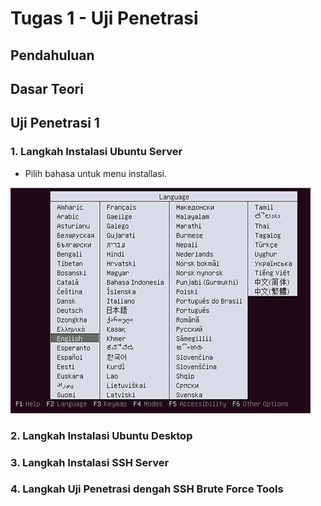# Tugas 1 - Uji Penetrasi

## Pendahuluan

## Dasar Teori

## Uji Penetrasi 1

### 1. Langkah Instalasi Ubuntu Server

- Pilih bahasa untuk menu installasi.

![menu pilih bahasa](https://raw.githubusercontent.com/dns-148/PKSJ/master/Tugas%201/Screenshot/1.pilih_bahasa.PNG)

### 2. Langkah Instalasi Ubuntu Desktop

### 3. Langkah Instalasi SSH Server

### 4. Langkah Uji Penetrasi dengah SSH Brute Force Tools
